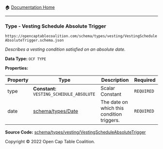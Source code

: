 :house: [Documentation Home](/README.md)

---

### Type - Vesting Schedule Absolute Trigger

`https://opencaptablecoalition.com/schema/types/vesting/VestingScheduleAbsoluteTrigger.schema.json`

_Describes a vesting condition satisfied on an absolute date._

**Data Type:** `OCF TYPE`

**Properties:**

| Property | Type                                         | Description                                | Required   |
| -------- | -------------------------------------------- | ------------------------------------------ | ---------- |
| type     | **Constant:** `VESTING_SCHEDULE_ABSOLUTE`    | Scalar Constant                            | `REQUIRED` |
| date     | [schema/types/Date](/docs/schema/types/Date) | The date on which this condition triggers. | `REQUIRED` |

**Source Code:** [schema/types/vesting/VestingScheduleAbsoluteTrigger](/schema/types/vesting/VestingScheduleAbsoluteTrigger.schema.json)

Copyright © 2022 Open Cap Table Coalition.
